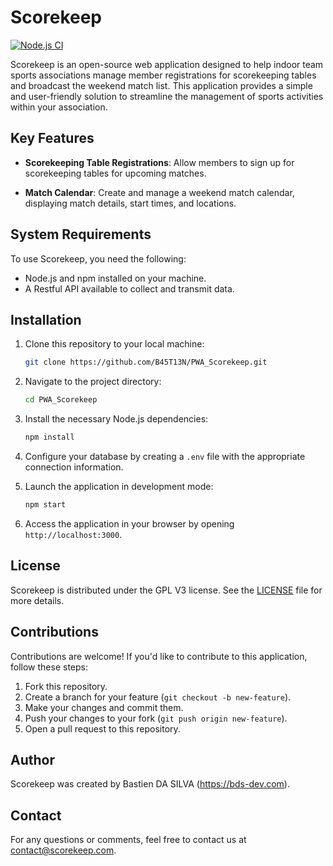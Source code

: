 # Scorekeep
[![Node.js CI](https://github.com/B45T13N/PWA_Scorekeep/actions/workflows/pipeline_test.yml/badge.svg)](https://github.com/B45T13N/PWA_Scorekeep/actions/workflows/pipeline_test.yml)

Scorekeep is an open-source web application designed to help indoor team sports associations manage member registrations for scorekeeping tables and broadcast the weekend match list. This application provides a simple and user-friendly solution to streamline the management of sports activities within your association.

## Key Features

- **Scorekeeping Table Registrations**: Allow members to sign up for scorekeeping tables for upcoming matches.

- **Match Calendar**: Create and manage a weekend match calendar, displaying match details, start times, and locations.

## System Requirements

To use Scorekeep, you need the following:

- Node.js and npm installed on your machine.
- A Restful API available to collect and transmit data.

## Installation

1. Clone this repository to your local machine:

   ```bash
   git clone https://github.com/B45T13N/PWA_Scorekeep.git
   ```

2. Navigate to the project directory:

   ```bash
   cd PWA_Scorekeep
   ```

3. Install the necessary Node.js dependencies:

   ```bash
   npm install
   ```

4. Configure your database by creating a `.env` file with the appropriate connection information.

5. Launch the application in development mode:

   ```bash
   npm start
   ```

6. Access the application in your browser by opening `http://localhost:3000`.

## License

Scorekeep is distributed under the GPL V3 license. See the [LICENSE](LICENSE) file for more details.

## Contributions

Contributions are welcome! If you'd like to contribute to this application, follow these steps:

1. Fork this repository.
2. Create a branch for your feature (`git checkout -b new-feature`).
3. Make your changes and commit them.
4. Push your changes to your fork (`git push origin new-feature`).
5. Open a pull request to this repository.

## Author

Scorekeep was created by Bastien DA SILVA (https://bds-dev.com).

## Contact

For any questions or comments, feel free to contact us at [contact@scorekeep.com](mailto:contact@scorekeep.com).
